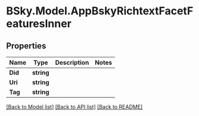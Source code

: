 # BSky.Model.AppBskyRichtextFacetFeaturesInner

## Properties

Name | Type | Description | Notes
------------ | ------------- | ------------- | -------------
**Did** | **string** |  | 
**Uri** | **string** |  | 
**Tag** | **string** |  | 

[[Back to Model list]](../README.md#documentation-for-models) [[Back to API list]](../README.md#documentation-for-api-endpoints) [[Back to README]](../README.md)

